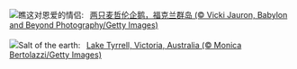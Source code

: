 ![](https://www.bing.com/th?id=OHR.PenguinLove_ZH-CN9124008164_UHD.jpg&w=1000)瞧这对恩爱的情侣:&nbsp;&ensp;[两只麦哲伦企鹅，福克兰群岛 (© Vicki Jauron, Babylon and Beyond Photography/Getty Images)](https://www.bing.com/th?id=OHR.PenguinLove_ZH-CN9124008164_UHD.jpg)
<br><br/>
![](https://www.bing.com/th?id=OHR.LakeTyrrell_EN-US7326346900_UHD.jpg&w=1000)Salt of the earth:&nbsp;&ensp;[Lake Tyrrell, Victoria, Australia (© Monica Bertolazzi/Getty Images)](https://www.bing.com/th?id=OHR.LakeTyrrell_EN-US7326346900_UHD.jpg)
<br><br/>

